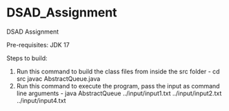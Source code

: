 # DSAD_Assignment
DSAD Assignment

Pre-requisites: 
JDK 17

Steps to build:
1. Run this command to build the class files from inside the src folder - 
cd src
javac AbstractQueue.java
2. Run this command to execute the program, pass the input as command line arguments -
java AbstractQueue ../input/input1.txt ../input/input2.txt ../input/input4.txt